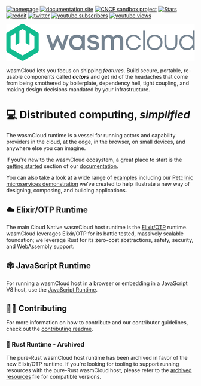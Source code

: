 
[![homepage](https://img.shields.io/website?label=Homepage&url=https%3A%2F%2Fwasmcloud.com)](https://wasmcloud.com)
[![documentation site](https://img.shields.io/website?label=Documentation&url=https%3A%2F%2Fwasmcloud.dev)](https://wasmcloud.dev)
[![CNCF sandbox project](https://img.shields.io/website?label=CNCF%20Sandbox%20Project&url=https://landscape.cncf.io/?selected=wasm-cloud)](https://landscape.cncf.io/?selected=wasm-cloud)
[![Stars](https://img.shields.io/github/stars/wasmcloud?color=gold&label=wasmCloud%20Org%20Stars)](https://github.com/wasmcloud/)<br />
[![reddit](https://img.shields.io/reddit/subreddit-subscribers/wasmcloud?style=social)](https://reddit.com/r/wasmcloud)
[![twitter](https://img.shields.io/twitter/follow/wasmcloud?style=social)](https://twitter.com/wasmcloud)
[![youtube subscribers](https://img.shields.io/youtube/channel/subscribers/UCmZVIWGxkudizD1Z1and5JA?style=social)](https://youtube.com/wasmcloud)
[![youtube views](https://img.shields.io/youtube/channel/views/UCmZVIWGxkudizD1Z1and5JA?style=social)](https://youtube.com/wasmcloud)

![wasmCloud logo](https://raw.githubusercontent.com/wasmCloud/branding/main/02.Horizontal%20Version/Pixel/PNG/Wasmcloud.Logo-Hrztl_Color.png)

wasmCloud lets you focus on shipping _features_. Build secure, portable, re-usable components called **_actors_** and get rid of the headaches that come from being smothered by boilerplate, dependency hell, tight coupling, and making design decisions mandated by your infrastructure.

# 💻 Distributed computing, _simplified_

The wasmCloud runtime is a vessel for running actors and capability providers in the cloud, at the edge, in the browser, on small devices, and anywhere else you can imagine.

If you're new to the wasmCloud ecosystem, a great place to start is the [getting started](https://wasmcloud.dev/overview/getting-started/) section of our [documentation](https://wasmcloud.dev).

You can also take a look at a wide range of [examples](https://github.com/wasmCloud/examples/) including our [Petclinic microservices demonstration](https://github.com/wasmCloud/examples/tree/main/petclinic) we've created to help illustrate a new way of designing, composing, and building applications.

## ☁️ Elixir/OTP Runtime 

The main Cloud Native wasmCloud host runtime is the [Elixir/OTP](https://github.com/wasmCloud/wasmcloud-otp) runtime. wasmCloud leverages Elixir/OTP for its battle tested, massively scalable foundation; we leverage Rust for its zero-cost abstractions, safety, security, and WebAssembly support.

## 🕸 JavaScript Runtime

For running a wasmCloud host in a browser or embedding in a JavaScript V8 host, use the [JavaScript Runtime](https://github.com/wasmCloud/wasmcloud-js).

## 🧑‍💻 Contributing

For more information on how to contribute and our contributor guidelines, check out the [contributing readme](./CONTRIBUTING.md).

### 🦀️ Rust Runtime - Archived

The pure-Rust wasmCloud host runtime has been archived in favor of the new Elixir/OTP runtime. If you're looking for tooling to support running resources with the pure-Rust wasmCloud host, please refer to the [archived resources](./.archived/RESOURCES.md) file for compatible versions.

